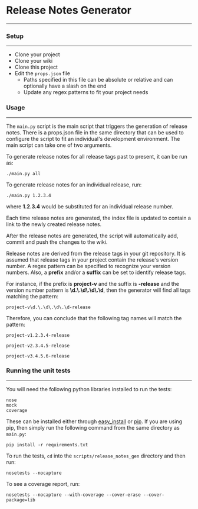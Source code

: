 # Release Notes Generator
***

### Setup
***

 - Clone your project
 - Clone your wiki
 - Clone this project
 - Edit the ```props.json``` file
    - Paths specified in this file can be absolute or relative and can optionally have a slash on the end
    - Update any regex patterns to fit your project needs


### Usage
***

The ```main.py``` script is the main script that triggers the generation of release notes. There is a props.json file in the same directory that can be used to configure the script to fit an individual's development environment. The main script can take one of two arguments.

To generate release notes for all release tags past to present, it can be run as:

```
./main.py all
```

To generate release notes for an individual release, run:

```
./main.py 1.2.3.4
```

where __1.2.3.4__ would be substituted for an individual release number.

Each time release notes are generated, the index file is updated to contain a link to the newly created release notes.

After the release notes are generated, the script will automatically add, commit and push the changes to the wiki.

Release notes are derived from the release tags in your git repository. It is assumed that release tags in your project contain the release's version number. A regex pattern can be specified to recognize your version numbers. Also, a __prefix__ and/or a __suffix__ can be set to identify release tags.

For instance, if the prefix is __project-v__ and the suffix is __-release__ and the version number pattern is __\\d.\\.\\d\\.\\d\\.\\d__, then the generator will find all tags matching the pattern:

```
project-v\d.\.\d\.\d\.\d-release
```

Therefore, you can conclude that the following tag names will match the pattern:

```
project-v1.2.3.4-release

project-v2.3.4.5-release

project-v3.4.5.6-release
```

### Running the unit tests
***

You will need the following python libraries installed to run the tests:

```
nose
mock
coverage
```

These can be installed either through [easy_install](https://pythonhosted.org/setuptools/easy_install.html) or [pip](https://pypi.python.org/pypi/pip). If you are using pip,
then simply run the following command from the same directory as ```main.py```:

```
pip install -r requirements.txt
```

To run the tests, ```cd``` into the ```scripts/release_notes_gen``` directory and then run:

```
nosetests --nocapture
```

To see a coverage report, run:

```
nosetests --nocapture --with-coverage --cover-erase --cover-package=lib
```
